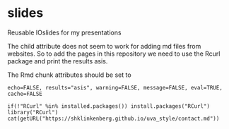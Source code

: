 # slides
Reusable IOslides for my presentations

The child attribute does not seem to work for adding md files from websites. So to add the pages in this repository we need to use the Rcurl package and print the results asis.

The Rmd chunk attributes should be set to

```
echo=FALSE, results="asis", warning=FALSE, message=FALSE, eval=TRUE, cache=FALSE
```

```{r, echo=FALSE, results="asis", warning=FALSE, message=FALSE, eval=TRUE, cache=FALSE}
if(!"RCurl" %in% installed.packages()) install.packages("RCurl")
library("RCurl")
cat(getURL("https://shklinkenberg.github.io/uva_style/contact.md"))
```
